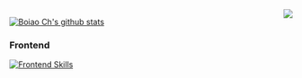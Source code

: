 <a href="http://ultravioletbat.deviantart.com/art/Yay-Evil-111710573">
  <img src="https://raw.githubusercontent.com/hlissner/doom-emacs/screenshots/cacochan.png" align="right" />
</a>

[![Boiao Ch's github stats](https://github-readme-stats.vercel.app/api?username=liaobinbin&include_all_commits=true&show_icons=true&hide_title=true&hide_border=true)](https://github.com/liaobinbin)

### Frontend

[![Frontend Skills](https://skillicons.dev/icons?i=ts,js,html,css,wasm,react,vue,webpack,vite,rollupjs,sass,redux,pug,nodejs,svelte,svg,tailwind,threejs,babel,bootstrap,express,flutter,gulp,jest,jquery,materialui,styledcomponents)](https://liaobinbin.com)
